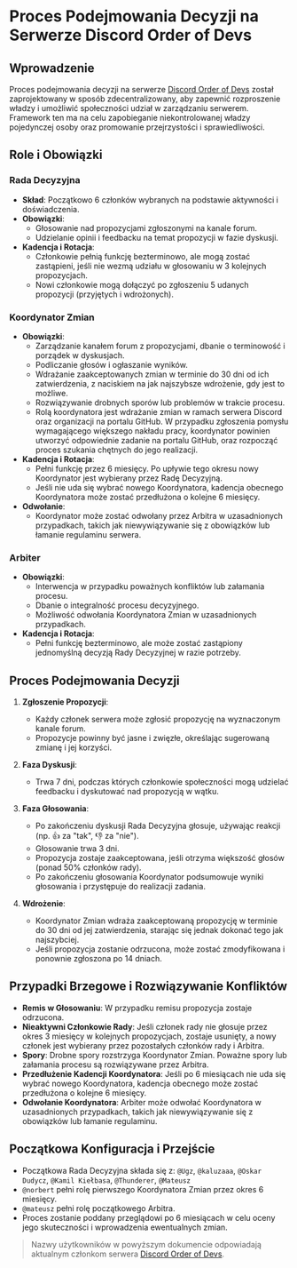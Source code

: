 # Proces Podejmowania Decyzji na Serwerze Discord Order of Devs

## Wprowadzenie

Proces podejmowania decyzji na serwerze [Discord Order of Devs](https://discord.gg/9NzhJ4kWze) został zaprojektowany w sposób zdecentralizowany, aby
zapewnić rozproszenie władzy i umożliwić społeczności udział w zarządzaniu serwerem.
Framework ten ma na celu zapobieganie niekontrolowanej władzy pojedynczej osoby oraz promowanie przejrzystości i
sprawiedliwości.

## Role i Obowiązki

### Rada Decyzyjna

- **Skład**: Początkowo 6 członków wybranych na podstawie aktywności i doświadczenia.
- **Obowiązki**:
    - Głosowanie nad propozycjami zgłoszonymi na kanale forum.
    - Udzielanie opinii i feedbacku na temat propozycji w fazie dyskusji.
- **Kadencja i Rotacja**:
    - Członkowie pełnią funkcję bezterminowo, ale mogą zostać zastąpieni, jeśli nie wezmą udziału w głosowaniu w 3
      kolejnych propozycjach.
    - Nowi członkowie mogą dołączyć po zgłoszeniu 5 udanych propozycji (przyjętych i wdrożonych).

### Koordynator Zmian

- **Obowiązki**:
    - Zarządzanie kanałem forum z propozycjami, dbanie o terminowość i porządek w dyskusjach.
    - Podliczanie głosów i ogłaszanie wyników.
    - Wdrażanie zaakceptowanych zmian w terminie do 30 dni od ich zatwierdzenia, z naciskiem na jak najszybsze
      wdrożenie, gdy jest to możliwe.
    - Rozwiązywanie drobnych sporów lub problemów w trakcie procesu.
    - Rolą koordynatora jest wdrażanie zmian w ramach serwera Discord oraz organizacji na portalu GitHub. W przypadku
      zgłoszenia pomysłu wymagającego większego nakładu pracy, koordynator powinien utworzyć odpowiednie zadanie 
      na portalu GitHub, oraz rozpocząć proces szukania chętnych do jego realizacji.
- **Kadencja i Rotacja**:
    - Pełni funkcję przez 6 miesięcy. Po upływie tego okresu nowy Koordynator jest wybierany przez Radę Decyzyjną.
    - Jeśli nie uda się wybrać nowego Koordynatora, kadencja obecnego Koordynatora może zostać przedłużona o kolejne 6
      miesięcy.
- **Odwołanie**:
    - Koordynator może zostać odwołany przez Arbitra w uzasadnionych przypadkach, takich jak niewywiązywanie się z
      obowiązków lub łamanie regulaminu serwera.

### Arbiter

- **Obowiązki**:
    - Interwencja w przypadku poważnych konfliktów lub załamania procesu.
    - Dbanie o integralność procesu decyzyjnego.
    - Możliwość odwołania Koordynatora Zmian w uzasadnionych przypadkach.
- **Kadencja i Rotacja**:
    - Pełni funkcję bezterminowo, ale może zostać zastąpiony jednomyślną decyzją Rady Decyzyjnej w razie potrzeby.

## Proces Podejmowania Decyzji

1. **Zgłoszenie Propozycji**:
    - Każdy członek serwera może zgłosić propozycję na wyznaczonym kanale forum.
    - Propozycje powinny być jasne i zwięzłe, określając sugerowaną zmianę i jej korzyści.

2. **Faza Dyskusji**:
    - Trwa 7 dni, podczas których członkowie społeczności mogą udzielać feedbacku i dyskutować nad propozycją w wątku.

3. **Faza Głosowania**:
    - Po zakończeniu dyskusji Rada Decyzyjna głosuje, używając reakcji (np. 👍 za "tak", 👎 za "nie").
    - Głosowanie trwa 3 dni.
    - Propozycja zostaje zaakceptowana, jeśli otrzyma większość głosów (ponad 50% członków rady).
    - Po zakończeniu głosowania Koordynator podsumowuje wyniki głosowania i przystępuje do realizacji zadania.

4. **Wdrożenie**:
    - Koordynator Zmian wdraża zaakceptowaną propozycję w terminie do 30 dni od jej zatwierdzenia, starając się jednak
      dokonać tego jak najszybciej.
    - Jeśli propozycja zostanie odrzucona, może zostać zmodyfikowana i ponownie zgłoszona po 14 dniach.

## Przypadki Brzegowe i Rozwiązywanie Konfliktów

- **Remis w Głosowaniu**: W przypadku remisu propozycja zostaje odrzucona.
- **Nieaktywni Członkowie Rady**: Jeśli członek rady nie głosuje przez okres 3 miesięcy w kolejnych propozycjach, zostaje usunięty, a nowy
  członek jest wybierany przez pozostałych członków rady i Arbitra.
- **Spory**: Drobne spory rozstrzyga Koordynator Zmian. Poważne spory lub załamania procesu są rozwiązywane przez
  Arbitra.
- **Przedłużenie Kadencji Koordynatora**: Jeśli po 6 miesiącach nie uda się wybrać nowego Koordynatora, kadencja
  obecnego może zostać przedłużona o kolejne 6 miesięcy.
- **Odwołanie Koordynatora**: Arbiter może odwołać Koordynatora w uzasadnionych przypadkach, takich jak niewywiązywanie
  się z obowiązków lub łamanie regulaminu.

## Początkowa Konfiguracja i Przejście

- Początkowa Rada Decyzyjna składa się z: `@Ugz`, `@kaluzaaa`, `@Oskar Dudycz`, `@Kamil Kiełbasa`, `@Thunderer`, `@Mateusz`
- `@norbert` pełni rolę pierwszego Koordynatora Zmian przez okres 6 miesięcy.
- `@mateusz` pełni rolę początkowego Arbitra.
- Proces zostanie poddany przeglądowi po 6 miesiącach w celu oceny jego skuteczności i wprowadzenia ewentualnych zmian.

> Nazwy użytkowników w powyższym dokumencie odpowiadają aktualnym członkom serwera [Discord Order of Devs](https://discord.gg/9NzhJ4kWze).
